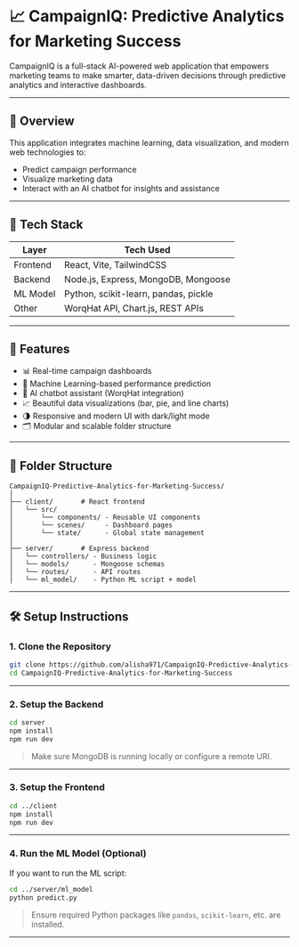 # 📈 CampaignIQ: Predictive Analytics for Marketing Success

CampaignIQ is a full-stack AI-powered web application that empowers marketing teams to make smarter, data-driven decisions through predictive analytics and interactive dashboards.

---

## 🚀 Overview

This application integrates machine learning, data visualization, and modern web technologies to:
- Predict campaign performance
- Visualize marketing data
- Interact with an AI chatbot for insights and assistance

---

## 🔧 Tech Stack

| Layer      | Tech Used                             |
|------------|---------------------------------------|
| Frontend   | React, Vite, TailwindCSS              |
| Backend    | Node.js, Express, MongoDB, Mongoose   |
| ML Model   | Python, scikit-learn, pandas, pickle  |
| Other      | WorqHat API, Chart.js, REST APIs      |

---

## 🧩 Features

- 📊 Real-time campaign dashboards
- 🤖 Machine Learning-based performance prediction
- 🧠 AI chatbot assistant (WorqHat integration)
- 📈 Beautiful data visualizations (bar, pie, and line charts)
- 🌗 Responsive and modern UI with dark/light mode
- 🗂️ Modular and scalable folder structure

---

## 📁 Folder Structure

```
CampaignIQ-Predictive-Analytics-for-Marketing-Success/
│
├── client/       # React frontend
│   └── src/
│       └── components/ - Reusable UI components
│       └── scenes/     - Dashboard pages
│       └── state/      - Global state management
│
├── server/       # Express backend
│   └── controllers/ - Business logic
│   └── models/      - Mongoose schemas
│   └── routes/      - API routes
│   └── ml_model/    - Python ML script + model

```

---

## 🛠️ Setup Instructions

### 1. Clone the Repository

```bash
git clone https://github.com/alisha971/CampaignIQ-Predictive-Analytics-for-Marketing-Success.git
cd CampaignIQ-Predictive-Analytics-for-Marketing-Success
```

---

### 2. Setup the Backend

```bash
cd server
npm install
npm run dev
```

> Make sure MongoDB is running locally or configure a remote URI.

---

### 3. Setup the Frontend

```bash
cd ../client
npm install
npm run dev
```

---

### 4. Run the ML Model (Optional)

If you want to run the ML script:

```bash
cd ../server/ml_model
python predict.py
```

> Ensure required Python packages like `pandas`, `scikit-learn`, etc. are installed.

---


